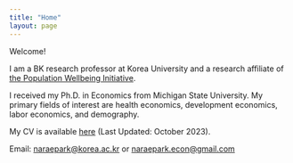 ```yaml
---
title: "Home"
layout: page
---
```


Welcome! 

I am a BK research professor at Korea University and a research affiliate of [the Population Wellbeing Initiative](https://sites.utexas.edu/pwi/). 

I received my Ph.D. in Economics from Michigan State University. My primary fields of interest are health economics, development economics, labor economics, and demography. 

My CV is available [here](assets/cv/cv_parkn.pdf) (Last Updated: October 2023).

Email: [naraepark@korea.ac.kr](mailto:naraepark@korea.ac.kr) or [naraepark.econ@gmail.com](mailto:naraepark.econ@gmail.com)
